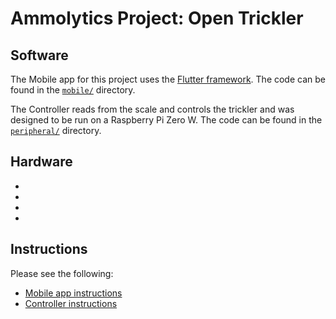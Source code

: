 # Ammolytics Project: Open Trickler


## Software

The Mobile app for this project uses the [Flutter framework](https://flutter.dev/). The code can be found in the [`mobile/`](https://github.com/ammolytics/projects/blob/master/trickler/mobile/) directory.

The Controller reads from the scale and controls the trickler and was designed to be run on a Raspberry Pi Zero W. The code can be found in the [`peripheral/`](https://github.com/ammolytics/projects/blob/master/trickler/peripheral/) directory.


## Hardware

- []()
- []()
- []()
- []()


## Instructions

Please see the following:

- [Mobile app instructions](https://github.com/ammolytics/projects/blob/master/trickler/mobile/README.md)
- [Controller instructions](https://github.com/ammolytics/projects/blob/master/trickler/peripheral/README.md)
